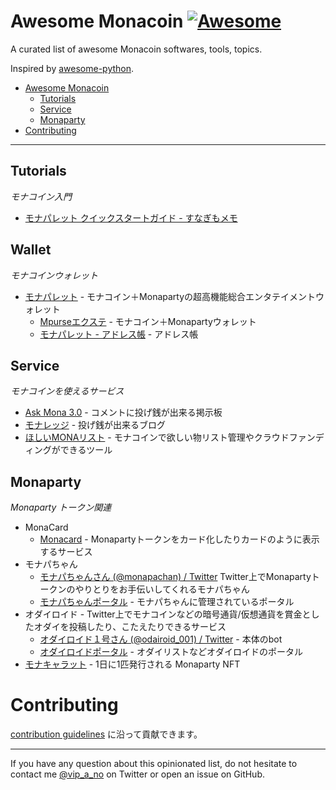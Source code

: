 # Awesome Monacoin [![Awesome](https://cdn.rawgit.com/sindresorhus/awesome/d7305f38d29fed78fa85652e3a63e154dd8e8829/media/badge.svg)](https://github.com/sindresorhus/awesome)

A curated list of awesome Monacoin softwares, tools, topics.

Inspired by [awesome-python](https://github.com/vinta/awesome-python).

- [Awesome Monacoin](#awesome-monacoin)
    - [Tutorials](#tutorials)
    - [Service](#service)
    - [Monaparty](#monaparty)
- [Contributing](#contributing)

---

## Tutorials

*モナコイン入門*
* [モナパレット クイックスタートガイド \- すなぎもメモ](https://anipopina.hateblo.jp/entry/monapalette-quickstart-guide)

## Wallet

*モナコインウォレット*

* [モナパレット](https://monapalette.komikikaku.com/) - モナコイン＋Monapartyの超高機能総合エンタテイメントウォレット 
  * [Mpurseエクステ](https://mpurse-extension.komikikaku.com/) - モナコイン＋Monapartyウォレット
  * [モナパレット - アドレス帳](https://monapalette.komikikaku.com/addrbook) - アドレス帳

## Service

*モナコインを使えるサービス*

* [Ask Mona 3\.0](https://web3.askmona.org/) - コメントに投げ銭が出来る掲示板
* [モナレッジ](https://monaledge.com/) - 投げ銭が出来るブログ
* [ほしいMONAリスト](https://monalist.komikikaku.com/) - モナコインで欲しい物リスト管理やクラウドファンディングができるツール

## Monaparty

*Monaparty トークン関連*

* MonaCard
  * [Monacard](https://card.mona.jp/) - Monapartyトークンをカード化したりカードのように表示するサービス
* モナパちゃん
  * [モナパちゃんさん \(@monapachan\) / Twitter](https://twitter.com/monapachan) Twitter上でMonapartyトークンのやりとりをお手伝いしてくれるモナパちゃん
  * [モナパちゃんポータル](https://monapachan.komikikaku.com/) - モナパちゃんに管理されているポータル
* オダイロイド - Twitter上でモナコインなどの暗号通貨/仮想通貨を賞金としたオダイを投稿したり、こたえたりできるサービス
  * [オダイロイド１号さん \(@odairoid\_001\) / Twitter](https://twitter.com/odairoid_001) - 本体のbot
  * [オダイロイドポータル](https://odairoid.komikikaku.com/) - オダイリストなどオダイロイドのポータル
* [モナキャラット](https://monacharat.komikikaku.com/) - 1日に1匹発行される Monaparty NFT


# Contributing

[contribution guidelines](./CONTRIBUTING.md) に沿って貢献できます。


<!--
I will keep some pull requests open if I'm not sure whether those libraries are awesome, you could [vote for them](./pulls) by adding :+1: to them. Pull requests will be merged when their votes reach **20**.
-->
- - -

If you have any question about this opinionated list, do not hesitate to contact me [@vip_a_no](https://twitter.com/vip_a_no) on Twitter or open an issue on GitHub.
